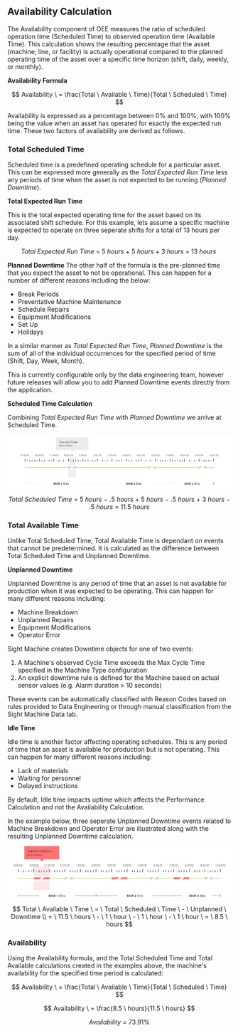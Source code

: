 ## **Availability Calculation**

The Availability component of OEE measures the ratio of scheduled operation time \(Scheduled Time\) to observed operation time \(Available Time\). This calculation shows the resulting percentage that the asset \(machine, line, or facility\) is actually operational compared to the planned operating time of the asset over a specific time horizon \(shift, daily, weekly, or monthly\).

**Availability Formula**


$$
Availability \ = \frac{Total \ Available \ Time}{Total \ Scheduled \ Time}
$$


Availability is expressed as a percentage between 0% and 100%, with 100% being the value when an asset has operated for exactly the expected run time. These two factors of availability are derived as follows.

### **Total Scheduled Time**

Scheduled time is a predefined operating schedule for a particular asset. This can be expressed more generally as the _Total Expected Run Time_ less any periods of time when the asset is not expected to be running \(_Planned Downtime_\).

**Total Expected Run Time**

This is the total expected operating time for the asset based on its associated shift schedule. For this example, lets assume a specific machine is expected to operate on three seperate shifts for a total of 13 hours per day.


$$
Total \ Expected \ Run \ Time \ = \ 5 \ hours \ + \ 5 \ hours \ + \ 3 \ hours \ = \ 13 \ hours \
$$


**Planned Downtime** The other half of the formula is the pre-planned time that you expect the asset to not be operational. This can happen for a number of different reasons including the below:

* Break Periods
* Preventative Machine Maintenance
* Schedule Repairs
* Equipment Modifications
* Set Up
* Holidays

In a similar manner as _Total Expected Run Time_, _Planned Downtime_ is the sum of all of the individual occurrences for the specified period of time \(Shift, Day, Week, Month\).

This is currently configurable only by the data engineering team, however future releases will allow you to add Planned Downtime events directly from the application.

**Scheduled Time Calculation**

Combining _Total Expected Run Time_ with _Planned Downtime_ we arrive at Scheduled Time.

![](/assets/Mockup_PlannedBreak_081216.png)


$$
Total \ Scheduled \ Time \ = \ 5 \ hours \ - \ .5 \ hours \ + \ 5 \ hours \ - \ .5 \ hours \ + \ 3 \ hours \ - \ .5 \ hours \ = \ 11.5 \ hours \
$$


### **Total Available Time**

Unlike Total Scheduled Time, Total Available Time is dependant on events that cannot be predetermined. It is calculated as the difference between Total Scheduled Time and Unplanned Downtime.

**Unplanned Downtime**

Unplanned Downtime is any period of time that an asset is not available for production when it was expected to be operating. This can happen for many different reasons including:

* Machine Breakdown
* Unplanned Repairs
* Equipment Modifications
* Operator Error

Sight Machine creates Downtime objects for one of two events:

1. A Machine's observed Cycle Time exceeds the Max Cycle Time specified in the Machine Type configuration
2. An explicit downtime rule is defined for the Machine based on actual sensor values \(e.g. Alarm duration &gt; 10 seconds\)

These events can be automatically classified with Reason Codes based on rules provided to Data Engineering or through manual classification from the Sight Machine Data tab.

**Idle Time**

Idle time is another factor affecting operating schedules. This is any period of time that an asset is available for production but is not operating. This can happen for many different reasons including:

* Lack of materials
* Waiting for personnel
* Delayed instructions

By default, Idle time impacts uptime which affects the Performance Calculation and not the Availability Calculation.

In the example below, three seperate Unplanned Downtime events related to Machine Breakdown and Operator Error are illustrated along with the resulting Unplanned Downtime calculation.

![](/assets/Mockup_UnplannedDowntime.png)


$$
Total \ Available \ Time \ = \ Total \ Scheduled \ Time \ - \ Unplanned \ Downtime \\ = \ 11.5 \ hours \ - \ 1 \ hour \ - \ 1 \ hour \ - \ 1 \ hour \ = \ 8.5 \ hours
$$


### **Availability**

Using the Availability formula, and the Total Scheduled Time and Total Available calculations created in the examples above, the machine's availability for the specified time period is calculated:

$$
Availability \ = \frac{Total \ Available \ Time}{Total \ Scheduled \ Time}
$$

$$
Availability \ = \frac{8.5 \ hours}{11.5 \ hours}
$$

$$
Availability \ = \ 73.91 \%
$$